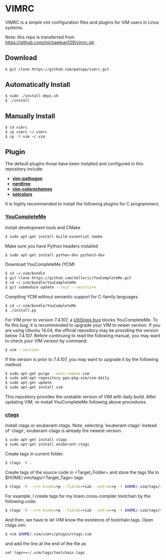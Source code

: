 # VIMRC #

VIMRC is a simple vim configuration files and plugins for VIM users in Linux systems.

Note: this repo is transferred from https://github.com/michaelpan129/vimrc.git .

## Download ##
```bash
$ git clone https://github.com/pancpp/vimrc.git
```

## Automatically Install ##
```bash
$ sudo ./install-deps.sh
$ ./install
```

## Manually Install ##
```bash
$ cd vimrc
$ cp vimrc ~/.vimrc
$ cp -R vim ~/.vim
```

## Plugin ##
The default plugins those have been installed and configured in this repository include:

* [**vim-pathogen**](https://github.com/tpope/vim-pathogen)
* [**nerdtree**](https://github.com/scrooloose/nerdtree)
* [**vim-colorschemes**](https://github.com/flazz/vim-colorschemes)
* [**setcolors**](http://vim.wikia.com/wiki/Switch_color_schemes)

It is highly recommended to install the following plugins for C programmers.
### [**YouCompleteMe**](https://github.com/Valloric/YouCompleteMe) ###
Install development tools and CMake
```bash
$ sudo apt-get install build-essential cmake
```
Make sure you have Python headers installed
```bash
$ sudo apt-get install python-dev python3-dev
```
Download YouCompleteMe (YCM)
```bash
$ cd ~/.vim/bundle
$ git clone https://github.com/Valloric/YouCompleteMe.git
$ cd ~/.vim/bundle/YouCompleteMe
$ git submodule update --init --recursive
```
Compiling YCM without semantic support for C-family languages
```bash
$ cd ~/.vim/bundle/YouCompleteMe
$ ./install.py
```
For VIM prior to version 7.4.107, a [UltiSnips bug](https://github.com/Valloric/YouCompleteMe/issues/2337) blocks YouCompleteMe. To fix this bug, it is recommended to upgrade your VIM to newer version. If you are using Ubuntu 14.04, the official repository may be providing the version below 7.4.107. Before continuing to read the following manual, you may want to check your VIM version by command:
```bash
$ vim --version
```
If the version is prior to 7.4.107, you may want to upgrade it by the following method.
```bash
$ sudo apt-get purge --auto-remove vim
$ sudo add-apt-repository ppa:pkg-vim/vim-daily
$ sudo apt-get update
$ sudo apt-get install vim
```
This repository provides the unstable version of VIM with daily build. After updating VIM, re-install YouCompleteMe following above procedures.

### [**ctags**](http://ctags.sourceforge.net/) ###
Install ctags or exuberant-ctags. Note, selecting 'exuberant-ctags' instead of 'ctags', exuberant-ctags is already the newest version.
```bash
$ sudo apt-get install ctags
$ sudo apt-get install exuberant-ctags
```
Create tags in current folder.
```bash
$ ctags -R .
```
Create tags of the source code in <Target_Folder> and store the tags file to $HOME/.vim/tags/<Target_Tags>.tags
```bash
$ ctags -R --c++-kinds=+p --fields=+iaS --extra=+q -f $HOME/.vim/tags/<Target_Tags>.tags <Target_Folder>
```
For example, I create tags for my linaro cross-compiler toolchain by the following code:
```bash
$ ctags -R --c++-kinds=+p --fields=+iaS --extra=+q -f $HOME/.vim/tags/toolchain.tags /usr/local/toolchain-2014.12-gcc4.9/linaro-armv7ahf-2014.12-gcc4.9/arm-linux-gnueabihf
```
And then, we have to let VIM know the existence of toolchain.tags. Open ctags.vim:
```bash
$ vim $HOME/.vim/vimrc/plugin/ctags.vim
```
and add the line at the end of the file as
```viml
set tags+=~/.vim/tags/toolchain.tags
```
